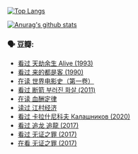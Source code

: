 [![Top Langs](https://github-readme-stats.vercel.app/api/top-langs/?username=w940853815)](https://github.com/anuraghazra/github-readme-stats)

[![Anurag's github stats](https://github-readme-stats.vercel.app/api?username=w940853815)](https://github.com/anuraghazra/github-readme-stats)

### 🗣 豆瓣:

<!-- DOUBAN-ACTIVITIES:START -->
- [看过 天劫余生 Alive‎ (1993)](https://www.douban.com/people/136069238/status/3606533766/)
- [看过 来的都是客‎ (1990)](https://www.douban.com/people/136069238/status/3603086804/)
- [在读 世界电影史（第一卷）](https://www.douban.com/people/136069238/status/3601726744/)
- [看过 断箭 부러진 화살‎ (2011)](https://www.douban.com/people/136069238/status/3598453968/)
- [在读 血酬定律](https://www.douban.com/people/136069238/status/3594524981/)
- [读过 江村经济](https://www.douban.com/people/136069238/status/3594523916/)
- [看过 卡拉什尼科夫 Калашников‎ (2020)](https://www.douban.com/people/136069238/status/3594385753/)
- [看过 追龙 追龍‎ (2017)](https://www.douban.com/people/136069238/status/3593309153/)
- [看过 无证之罪‎ (2017)](https://www.douban.com/people/136069238/status/3593190723/)
- [在看 无证之罪‎ (2017)](https://www.douban.com/people/136069238/status/3592025731/)
<!-- DOUBAN-ACTIVITIES:END -->
<!--
**w940853815/w940853815** is a ✨ _special_ ✨ repository because its `README.md` (this file) appears on your GitHub profile.

Here are some ideas to get you started:

- 🔭 I’m currently working on ...
- 🌱 I’m currently learning ...
- 👯 I’m looking to collaborate on ...
- 🤔 I’m looking for help with ...
- 💬 Ask me about ...
- 📫 How to reach me: ...
- 😄 Pronouns: ...
- ⚡ Fun fact: ...
-->
